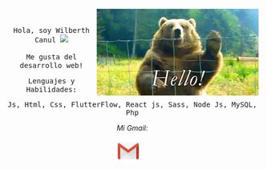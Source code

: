 <p align="center">
  <img src="https://github.com/WilberthCanul33/WilberthCanul33/blob/main/presentacion.gif" width="64%" align="right">
  <br><br>
  <samp>
    Hola, soy Wilberth Canul <img src="https://media.giphy.com/media/WUlplcMpOCEmTGBtBW/giphy.gif" width="30"> 
    <br><br>
    Me gusta del desarrollo web!
  </samp>
</p>

<p align="center"><samp>Lenguajes y Habilidades:</samp></p>
  <samp><p align="center">Js, Html, Css, FlutterFlow, React js, Sass, Node Js, MySQL, Php</p></samp>

<p align="center">
  <i> Mi Gmail: </i>
</p>

<p align="center">
<!-- <a href=""><img src="https://github.com/sarthak77/sarthak77/blob/master/icons/icons8-linkedin-circled-48.png" alt="LinkedIn"></a> &nbsp; &nbsp; -->
<!-- <a href=""><img src="https://github.com/sarthak77/sarthak77/blob/master/icons/icons8-instagram-48.png" alt="Instagram"></a> &nbsp; &nbsp; -->
<a href="canulwilberth28@gmail.com"><img src="https://github.com/sarthak77/sarthak77/blob/master/icons/icons8-gmail-48.png" alt="Gmail"></a> &nbsp; &nbsp;
</p>

<!--https://icons8.com/icons/set/svg-->



